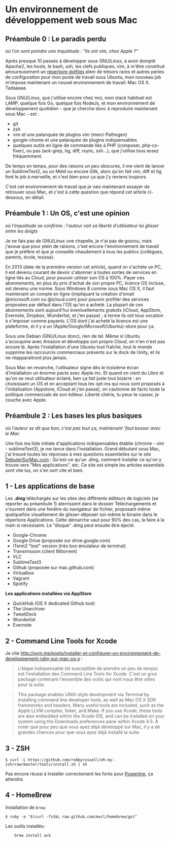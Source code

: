 Un environnement de développement web sous Mac
==============================================


Préambule 0 : Le paradis perdu
------------------------------

*où l'on sent poindre une inquiétude : "Ils ont vim, chez Apple ?"*

Après presque 10 passés à développer sous GNU/Linux, à avoir dompté Apache2, les hosts, le bash, ssh, les clefs publiques, vim, à m'être constitué amoureusement un [répertoire dotfiles](https://github.com/ronanguilloux/dotfiles) plein de trésors rares et autres perles de configuration pour mon poste de travail sous Ubuntu, mon nouveau job m'impose maintenant un nouvel environnement de travail: Mac OS X. Tadaaaaa.
 
Sous GNU/Linux, que j'utilise encore chez moi, mon stack habituel est LAMP, quelque fois Go, quelque fois NodeJs, et mon environnement de développement quotidien - que je cherche donc à reproduire maintenant sous Mac - est :

* git
* zsh
* vim et une palanquée de plugins vim (merci Pathogen)
* google-chome et une palanquée de plugins indispensables
* quelques outils en ligne de commande liés à PHP (composer, php-cs-fixer), ou pas (ack-grep, tig, diff, rsync, ssh...), que j'utilise tous assez fréquemment.

De temps en temps, pour des raisons un peu obscures, il me vient de lancer un SublimeText2, ou un Meld ou encore Gitk, alors qu'en fait vim, diff et tig font le job à merveille, et c'est bien pour ça que j'y reviens toujours.

C'est cet environnement de travail que je vais maintenant essayer de retrouver sous Mac, et c'est à cette question que répond cet article ci-dessous, en détail.


Préambule 1 : Un OS, c'est une opinion
--------------------------------------

*où l'inquiétude se confirme : l'auteur voit sa liberté d'utilisateur lui glisser entre les doigts*

Je ne fais pas de GNU/Linux une chapelle, je n'ai pas de gourou, mais j'avoue que pour plein de raisons, c'est encore l'environnement de travail que je préfère et que je conseille chaudement à tous les publics (collègues, parents, école, toussa). 

En 2013 (date de la première version cet article), quand on s'achète un PC, il est devenu courant de devoir s'abonner à toutes sortes de services en ligne liés au Cloud, pour pouvoir utiliser son OS à 100%. Payer ces abonnements, en plus du prix d'achat de son propre PC, licence OS incluse, est devenu une norme. Sous Windows 8 comme sous Mac OS X, il faut maintenant un compte en ligne (impliquant la création d'email @microsoft.com ou @icloud.com) pour pouvoir profiter des services proposées par défaut dans l'OS qu'on a acheté. La plupart de ces abonnements sont aujourd'hui éventuellements gratuits (iCloud, AppStore, Evernote, Dropbox, Wunderlist, et j'en passe) ; à terme ils ont tous vocation à s'imposer comme payants. L'OS dont j'ai acheté la licence est une plateforme, et il y a un (Apple/Google/Microsoft/Ubuntu)-store pour ça.

Sous une Debian (GNU/Linux donc), rien de tel. Même si Ubuntu s'acocquine avec Amazon et développe son propre *Cloud*, on n'en n'est pas encore là. Après l'installation d'une Ubuntu tout fraîche, tout le monde supprime les raccourcis commerciaux présents sur le dock de Unity, et ils ne réapparaitront plus jamais. 

Sous Mac en revanche, l'utilisateur signe dès le  troisième écran d'installation un énorme pacte avec Apple inc. Et quand on vient du Libre et qu'on se veut utilisateur éclairé, ben ça fait juste tout bizarre : en choisissant un OS et en acceptant tous les opt-ins qui nous sont proposés à l'initialisation (Appstore, iCloud et j'en passe), on cautionne de facto toute la politique commerciale de son éditeur. Liberté chérie, tu peux te casser, je couche avec Apple.


Préambule 2 : Les bases les plus basiques
-----------------------------------------

*où l'auteur se dit que bon, c'est pas tout ça, maintenant 'faut bosser avec le Mac*

Une fois ma liste initiale d'applications indispensables établie (chrome - vim - sublimeText3), je me lance dans l'installation. Grand débutant sous Mac, j'ai trouvé toutes les réponses à mes questions essentielles sur le site [DebuterSurMac.com](http://www.debutersurmac.com/tutoriels/accueil.html) : Qu'est-ce qu'un .dmg, comment installer ce qu'on y trouve vers "Mes applications", etc. Ce site est simple les articles essentiels sont vite lus, on s'en sort vite et bien.


1 - Les applications de base
----------------------------

Les **.dmg** téléchargés sur les sites des différents éditeurs de logiciels (se reporter au préambule 1) aterrissent dans le dossier Téléchargements et s'ouvrent dans une fenêtre du navigateur de fichier, proposant même quelquefois visuellement de glisser-déposer soi-même le binaire dans le répertoire Applications. Cette démarche vaut pour 90% des cas, la faire à la main si nécessaire. Le "disque" .dmg peut ensuite être éjecté.

* Google-Chrome
* Google Drive (proposée sur drive.google.com)
* iTerm2 "test" version (très bon émulateur de terminal)
* Transmission (client Bittorrent)
* VLC
* SublimeText3
* Github (proposée sur mac.github.com)
* Virtualbox
* Vagrant
* Spotify


**Les applications installées via AppStore**

* QuickHub (OS X dedicated Github tool)
* The Unarchiver
* TweetDeck
* Wunderlist
* Evernote


2 - Command Line Tools for Xcode
--------------------------------

Je cite http://pym.me/posts/installer-et-configurer-un-environnement-de-developpement-ruby-sur-mac-os-x :

>L'étape indispensable (et susceptible de prendre un peu de temps) est l'installation des Command Line Tools for Xcode. C'est un gros package contenant l'ensemble des outils qui vont nous être utiles pour la suite.

>This package enables UNIX-style development via Terminal by installing command line developer tools, as well as Mac OS X SDK frameworks and headers. Many useful tools are included, such as the Apple LLVM compiler, linker, and Make. If you use Xcode, these tools are also embedded within the Xcode IDE, and can be installed on your system using the Downloads preferences pane within Xcode 4.5.
À noter que pour peu que vous ayez déjà développé sur Mac, il y a de grandes chances pour que vous ayez déjà installé la suite.


3 - ZSH
-------


```
$ curl -L https://github.com/robbyrussell/oh-my-zsh/raw/master/tools/install.sh | sh
```

Pas encore réussi à installer correctement les fonts pour [Powerline](https://github.com/jeremyFreeAgent/oh-my-zsh-powerline-theme), ça attendra


4 - HomeBrew
------------

Installation de `brew`:

```
$ ruby -e "$(curl -fsSkL raw.github.com/mxcl/homebrew/go)"
```

Les outils installés:

```
    brew install ack

```

